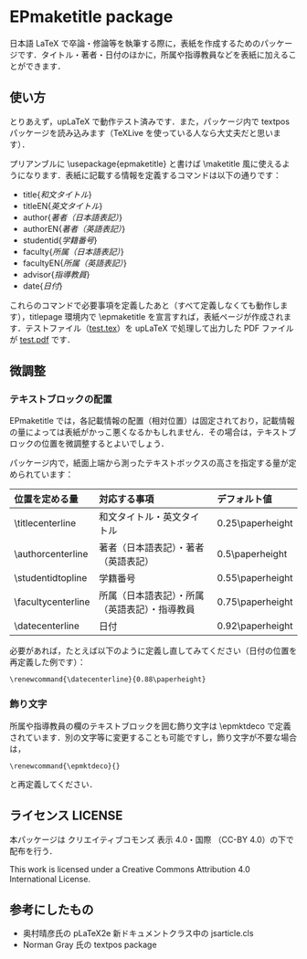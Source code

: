 # EPmaketitle package

日本語 LaTeX で卒論・修論等を執筆する際に，表紙を作成するためのパッケージです．タイトル・著者・日付のほかに，所属や指導教員などを表紙に加えることができます．

## 使い方

とりあえず，upLaTeX で動作テスト済みです．また，パッケージ内で textpos パッケージを読み込みます（TeXLive を使っている人なら大丈夫だと思います）．

プリアンブルに \usepackage{epmaketitle} と書けば \maketitle 風に使えるようになります．表紙に記載する情報を定義するコマンドは以下の通りです：

- title{*和文タイトル*}
- titleEN{*英文タイトル*}
- author{*著者（日本語表記）*}
- authorEN{*著者（英語表記）*}
- studentid{*学籍番号*}
- faculty{*所属（日本語表記）*}
- facultyEN{*所属（英語表記）*}
- advisor{*指導教員*}
- date{*日付*}

これらのコマンドで必要事項を定義したあと（すべて定義しなくても動作します），titlepage 環境内で \epmaketitle を宣言すれば，表紙ページが作成されます．テストファイル（[test.tex](https://github.com/matryo-sika/epmaketitle/blob/master/test.tex)）を upLaTeX で処理して出力した PDF ファイルが [test.pdf](https://github.com/matryo-sika/epmaketitle/blob/master/test.pdf) です．

## 微調整

### テキストブロックの配置

EPmaketitle では，各記載情報の配置（相対位置）は固定されており，記載情報の量によっては表紙がかっこ悪くなるかもしれません．その場合は，テキストブロックの位置を微調整するとよいでしょう．

パッケージ内で，紙面上端から測ったテキストボックスの高さを指定する量が定められています：

|位置を定める量|対応する事項|デフォルト値|
|:---|:---|:---|
|\titlecenterline|和文タイトル・英文タイトル|0.25\paperheight|
|\authorcenterline|著者（日本語表記）・著者（英語表記）|0.5\paperheight|
|\studentidtopline|学籍番号|0.55\paperheight|
|\facultycenterline|所属（日本語表記）・所属（英語表記）・指導教員|0.75\paperheight|
|\datecenterline|日付|0.92\paperheight|

必要があれば，たとえば以下のように定義し直してみてください（日付の位置を再定義した例です）：
```TeX:
\renewcommand{\datecenterline}{0.88\paperheight}
```

### 飾り文字

所属や指導教員の欄のテキストブロックを囲む飾り文字は \epmktdeco で定義されています．別の文字等に変更することも可能ですし，飾り文字が不要な場合は，
```TeX:
\renewcommand{\epmktdeco}{}
```
と再定義してください．

## ライセンス LICENSE
本パッケージは クリエイティブコモンズ 表示 4.0・国際 （CC-BY 4.0）の下で配布を行う．

This work is licensed under a Creative Commons Attribution 4.0 International License.

## 参考にしたもの
- 奥村晴彦氏の pLaTeX2e 新ドキュメントクラス中の jsarticle.cls
- Norman Gray 氏の textpos package
